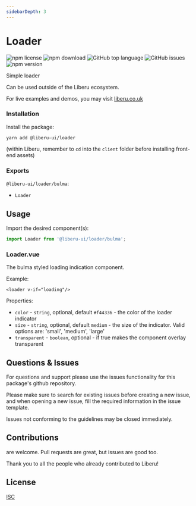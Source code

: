 ```yaml
---
sidebarDepth: 3
---
```


# Loader

![npm license](https://img.shields.io/npm/l/@liberu-ui/loader.svg) 
![npm download](https://img.shields.io/npm/dm/@liberu-ui/loader.svg) 
![GitHub top language](https://img.shields.io/github/languages/top/liberu-ui/loader.svg) 
![GitHub issues](https://img.shields.io/github/issues/liberu-ui/loader.svg) 
![npm version](https://img.shields.io/npm/v/@liberu-ui/loader.svg) 

Simple loader

Can be used outside of the Liberu ecosystem.

For live examples and demos, you may visit [liberu.co.uk](https://www.liberu.co.uk)

### Installation

Install the package:
```
yarn add @liberu-ui/loader
```

(within Liberu, remember to `cd` into the `client` folder before installing front-end assets)

### Exports

`@liberu-ui/loader/bulma`:
- `Loader`

## Usage

Import the desired component(s):
```js
import Loader from '@liberu-ui/loader/bulma';
```

### Loader.vue
The bulma styled loading indication component.

Example:
```vue
<loader v-if="loading"/>
```

Properties:
- `color` - `string`, optional, default `#f44336` - the color of the loader indicator
- `size` - `string`, optional, default `medium` - the size of the indicator. Valid options are: 'small', 'medium', 'large'
- `transparent` - `boolean`, optional - if true makes the component overlay transparent

## Questions & Issues

For questions and support please use the issues functionality
for this package's github repository.

Please make sure to search for existing issues before creating a new issue,
and when opening a new issue, fill the required information in the issue template.

Issues not conforming to the guidelines may be closed immediately.

## Contributions

are welcome. Pull requests are great, but issues are good too.

Thank you to all the people who already contributed to Liberu!

## License

[ISC](https://opliberuurce.org/licenses/ISC)

